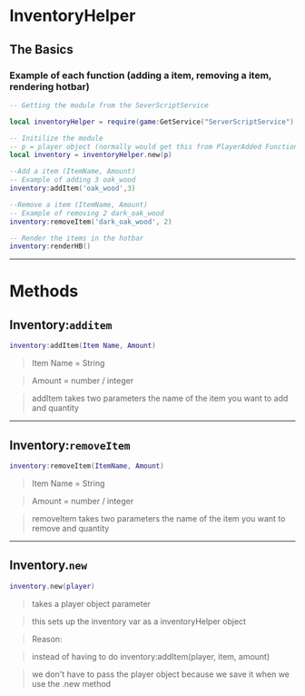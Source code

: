 # InventoryHelper

## The Basics
### Example of each function (adding a item, removing a item, rendering hotbar)
``` Lua
-- Getting the module from the SeverScriptService

local inventoryHelper = require(game:GetService("ServerScriptService"):WaitForChild("InventoryHelper"))

-- Initilize the module
-- p = player object (normally would get this from PlayerAdded Function)
local inventory = inventoryHelper.new(p) 

--Add a item (ItemName, Amount)
-- Example of adding 3 oak_wood
inventory:addItem('oak_wood',3)

--Remove a item (ItemName, Amount)
-- Example of removing 2 dark_oak_wood
inventory:removeItem('dark_oak_wood', 2)

-- Render the items in the hotbar
inventory:renderHB()
```
<hr>

# Methods
## Inventory:`additem`
``` Lua
inventory:addItem(Item Name, Amount)
```
> Item Name = String
 
> Amount = number / integer

> addItem takes two parameters the name of the item you want to add and quantity

<hr>

## Inventory:`removeItem`
``` Lua
inventory:removeItem(ItemName, Amount)
```
> Item Name = String

> Amount = number / integer

> removeItem takes two parameters the name of the item you want to remove and quantity

<hr>

## Inventory.`new`
``` Lua
inventory.new(player)
```
> takes a player object parameter

> this sets up the inventory var as a inventoryHelper object

> Reason:

> instead of having to do inventory:addItem(player, item, amount)

> we don't have to pass the player object because we save it when we use the .new method
 
